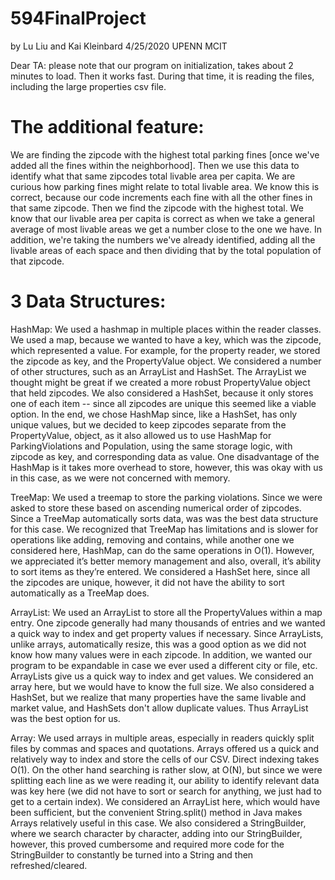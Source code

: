 # 594FinalProject
by Lu Liu and Kai Kleinbard
4/25/2020
UPENN MCIT

Dear TA:
please note that our program on initialization, takes about 2 minutes to load. Then it works fast. During that time, it is reading the files, including the large properties csv file.


# The additional feature:
We are finding the zipcode with the highest total parking fines [once we've added all the fines within the neighborhood]. Then we use this data to identify what that same zipcodes total livable area per capita. We are curious how parking fines might relate to total  livable area. We know this is correct, because our code increments each fine with all the other fines in that same zipcode. Then we find the zipcode with the highest total. We know that our livable area per capita is correct as when we take a general average of most livable areas we get a number close to the one we have. In addition, we're taking the numbers we've already identified, adding all the livable areas of each space and then dividing that by the total population of that zipcode. 

# 3 Data Structures:
HashMap: We used a hashmap in multiple places within the reader classes. We used a map, because we wanted to have a key, which was the zipcode, which represented a value. For example, for the property reader, we stored the zipcode as key, and the PropertyValue object. We considered a number of other structures, such as an ArrayList and HashSet. The ArrayList we thought might be great if we created a more robust PropertyValue object that held zipcodes. We also considered a HashSet, because it only stores one of each item -- since all zipcodes are unique this seemed like a viable option. In the end, we chose HashMap since, like a HashSet, has only unique values, but we decided to keep zipcodes separate from the PropertyValue, object, as it also allowed us to use HashMap for ParkingViolations and Population, using the same storage logic, with zipcode as key, and corresponding data as value. One disadvantage of the HashMap is it takes more overhead to store, however, this was okay with us in this case, as we were not concerned with memory.

TreeMap:  We used a treemap to store the parking violations. Since we were asked to store these based on ascending numerical order of zipcodes. Since a TreeMap automatically sorts data, was was the best data structure for this case. We recognized that TreeMap has limitations and is slower for operations like adding, removing and contains, while another one we considered here, HashMap, can do the same operations in O(1). However, we appreciated it’s better memory management and also, overall, it’s ability to sort items as they’re entered. We considered a HashSet here, since all the zipcodes are unique, however, it did not have the ability to sort automatically as a TreeMap does.

ArrayList: We used an ArrayList to store all the PropertyValues within a map entry. One zipcode generally had many thousands of entries and we wanted a quick way to index and get property values if necessary. Since ArrayLists, unlike arrays, automatically resize, this was a good option as we did not know how many values were in each zipcode. In addition, we wanted our program to be expandable in case we ever used a different city or file, etc. ArrayLists give us a quick way to index and get values. We considered an array here, but we would have to know the full size. We also considered a HashSet, but we realize that many properties have the same livable and market value, and HashSets don't allow duplicate values. Thus ArrayList was the best option for us. 

Array: We used arrays in multiple areas, especially in readers quickly split files by commas and spaces and quotations. Arrays offered us a quick and relatively way to index and store the cells of our CSV. Direct indexing takes O(1). On the other hand searching is rather slow, at O(N), but since we were splitting each line as we were reading it, our ability to identify relevant data was key here (we did not have to sort or search for anything, we just had to get to a certain index). We considered an ArrayList here, which would have been sufficient, but the convenient String.split() method in Java makes Arrays relatively useful in this case. We also considered a StringBuilder, where we search character by character, adding into our StringBuilder, however, this proved cumbersome and required more code for the StringBuilder to constantly be turned into a String and then refreshed/cleared.


